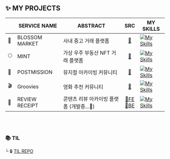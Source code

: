 ## ✨ MY PROJECTS
| | SERVICE NAME | ABSTRACT | SRC | MY SKILLS |
| - | - | - | :-: | - |
| 🎁 | BLOSSOM MARKET | 사내 중고 거래 플랫폼 | [📁](https://github.com/orgs/BLOSSOM-MARKET/repositories) | [![My Skills](https://skillicons.dev/icons?i=react,sass,spring,nodejs,mysql)](https://skillicons.dev) |
| 🌕 | MINT | 가상 우주 부동산 NFT 거래 플랫폼 | [📁](https://github.com/une9/MINT.git) | [![My Skills](https://skillicons.dev/icons?i=react,sass,solidity)](https://skillicons.dev) |
| 🎵 | POSTMISSION | 뮤지컬 아카이빙 커뮤니티 | [📁](https://github.com/post-mission/frontend.git) | [![My Skills](https://skillicons.dev/icons?i=react,sass)](https://skillicons.dev) |
| 🎬 | Groovies | 영화 추천 커뮤니티 | [📁](https://github.com/une9/Groovies.git) | [![My Skills](https://skillicons.dev/icons?i=vue,css,django,mysql)](https://skillicons.dev) |
| 🧾 | REVIEW RECEIPT | 콘텐츠 리뷰 아카이빙 플랫폼 (개발중...🔨) | [📁FE](https://github.com/une9/ReviewReceipt_FE) <br> [📁BE](https://github.com/une9/ReviewReceipt_BE) | [![My Skills](https://skillicons.dev/icons?i=react,ts,spring,mysql)](https://skillicons.dev) |
<br>
<br>


### 📚 TIL
└ 🔒 [TIL REPO](https://github.com/une9/TIL)
<br>
<br>
